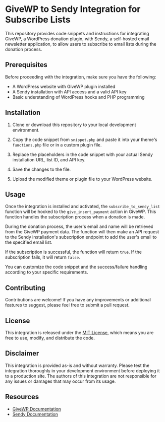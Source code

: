# GiveWP to Sendy Integration for Subscribe Lists

This repository provides code snippets and instructions for integrating GiveWP, a WordPress donation plugin, with Sendy, a self-hosted email newsletter application, to allow users to subscribe to email lists during the donation process.

## Prerequisites

Before proceeding with the integration, make sure you have the following:

- A WordPress website with GiveWP plugin installed
- A Sendy installation with API access and a valid API key
- Basic understanding of WordPress hooks and PHP programming

## Installation

1. Clone or download this repository to your local development environment.

2. Copy the code snippet from `snippet.php` and paste it into your theme's `functions.php` file or in a custom plugin file.

3. Replace the placeholders in the code snippet with your actual Sendy installation URL, list ID, and API key.

4. Save the changes to the file.

5. Upload the modified theme or plugin file to your WordPress website.

## Usage

Once the integration is installed and activated, the `subscribe_to_sendy_list` function will be hooked to the `give_insert_payment` action in GiveWP. This function handles the subscription process when a donation is made.

During the donation process, the user's email and name will be retrieved from the GiveWP payment data. The function will then make an API request to the Sendy installation's subscription endpoint to add the user's email to the specified email list.

If the subscription is successful, the function will return `true`. If the subscription fails, it will return `false`.

You can customize the code snippet and the success/failure handling according to your specific requirements.

## Contributing

Contributions are welcome! If you have any improvements or additional features to suggest, please feel free to submit a pull request.

## License

This integration is released under the [MIT License](LICENSE), which means you are free to use, modify, and distribute the code.

## Disclaimer

This integration is provided as-is and without warranty. Please test the integration thoroughly in your development environment before deploying it to a production site. The authors of this integration are not responsible for any issues or damages that may occur from its usage.

## Resources

- [GiveWP Documentation](https://givewp.com/documentation/)
- [Sendy Documentation](https://sendy.co/documentation)

